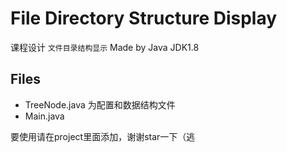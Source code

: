 # File Directory Structure Display

课程设计 `文件目录结构显示` Made by Java JDK1.8

Files
---
+ TreeNode.java 为配置和数据结构文件
+ Main.java 

要使用请在project里面添加，谢谢star一下（逃
